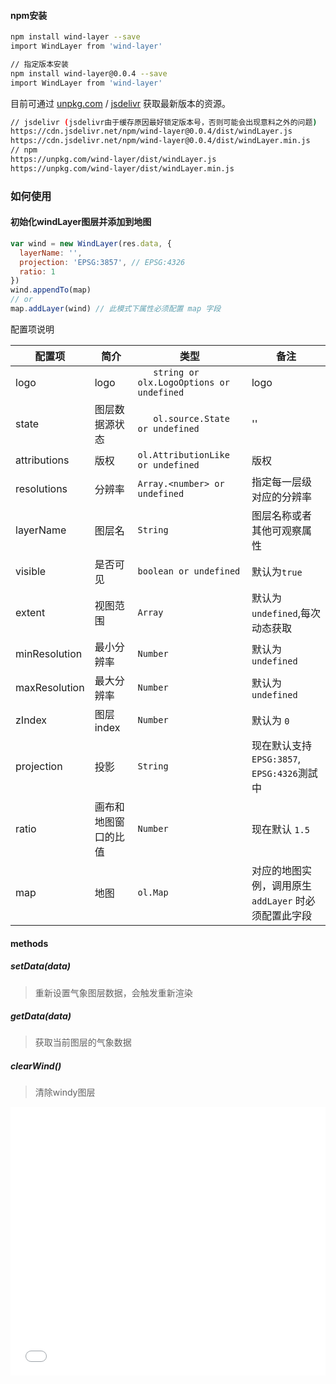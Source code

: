 #### npm安装

```bash
npm install wind-layer --save
import WindLayer from 'wind-layer'

// 指定版本安装
npm install wind-layer@0.0.4 --save
import WindLayer from 'wind-layer'
```

目前可通过 [unpkg.com](https://unpkg.com/wind-layer/dist/windLayer.js) / [jsdelivr](https://cdn.jsdelivr.net/npm/wind-layer@0.0.1/dist/windLayer.js) 获取最新版本的资源。

```bash
// jsdelivr (jsdelivr由于缓存原因最好锁定版本号，否则可能会出现意料之外的问题)
https://cdn.jsdelivr.net/npm/wind-layer@0.0.4/dist/windLayer.js
https://cdn.jsdelivr.net/npm/wind-layer@0.0.4/dist/windLayer.min.js
// npm
https://unpkg.com/wind-layer/dist/windLayer.js
https://unpkg.com/wind-layer/dist/windLayer.min.js
```


### 如何使用

#### 初始化windLayer图层并添加到地图

```javascript
var wind = new WindLayer(res.data, {
  layerName: '',
  projection: 'EPSG:3857', // EPSG:4326
  ratio: 1
})
wind.appendTo(map)
// or 
map.addLayer(wind) // 此模式下属性必须配置 map 字段
```

配置项说明

| 配置项 | 简介 | 类型 | 备注 |
| --- | --- | --- | --- |
| logo | logo | `	string or olx.LogoOptions or undefined` | logo |
| state | 图层数据源状态 | `	ol.source.State or undefined` | '' |
| attributions | 版权 | `ol.AttributionLike or undefined` | 版权 |
| resolutions | 分辨率 | `Array.<number> or undefined` | 指定每一层级对应的分辨率 |
| layerName | 图层名 | `String` | 图层名称或者其他可观察属性 |
| visible | 是否可见 | `boolean or undefined` | 默认为`true` |
| extent | 视图范围 | `Array` | 默认为`undefined`,每次动态获取 |
| minResolution | 最小分辨率 | `Number` | 默认为 `undefined` |
| maxResolution | 最大分辨率 | `Number` | 默认为 `undefined` |
| zIndex | 图层index | `Number` | 默认为 `0` |
| projection | 投影 | `String` | 现在默认支持 `EPSG:3857`, `EPSG:4326`測試中 |
| ratio | 画布和地图窗口的比值 | `Number` | 现在默认 `1.5` |
| map | 地图 | `ol.Map` | 对应的地图实例，调用原生 `addLayer` 时必须配置此字段 |

#### methods

##### setData(data)

> 重新设置气象图层数据，会触发重新渲染

##### getData(data)

> 获取当前图层的气象数据

##### clearWind()

> 清除windy图层

<iframe width="100%" height="430" src="//jsfiddle.net/sakitamfdd/hgvdu76j/embedded/" allowpaymentrequest allowfullscreen="allowfullscreen" frameborder="0"></iframe>
